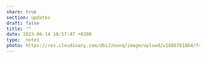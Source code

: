 ```yaml
---
share: true
section: updates
draft: false
title: ""
date: 2023-06-14 18:57:47 +0200
type: _notes
photo: https://res.cloudinary.com/dbi2zounq/image/upload/v1686761864/fvy5b449atxomau7blhu.jpg
---
```




